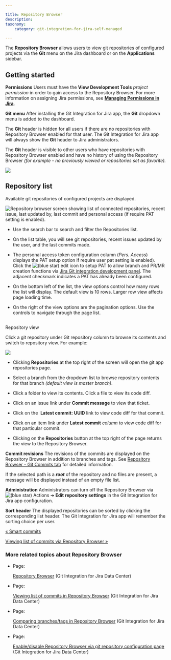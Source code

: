 ```yaml
---

title: Repository Browser
description:
taxonomy:
    category: git-integration-for-jira-self-managed

---
```

The **Repository Browser** allows users to view git repositories of configured projects via the **Git** menu on the Jira dashboard or on the **Applications** sidebar.

## Getting started

**Permissions**
Users must have the **View Development Tools** _project permission_ in order to gain access to the Repository Browser. For more information on assigning Jira permissions, see [**Managing Permissions in Jira**](https://confluence.atlassian.com/display/Jira/Managing+Global+Permissions).

**Git menu**
After installing the Git Integration for Jira app, the **Git** dropdown menu is added to the dashboard.

The **Git** header is hidden for all users if there are no repositories with Repository Browser enabled for that user. The Git Integration for Jira app will always show the **Git** header to Jira administrators.

The **Git** header is visible to other users who have repositories with Repository Browser enabled and have no history of using the Repository Browser _(for example - no previously viewed or repositories set as favorite)._

![](https://bigbrassband.atlassian.net/wiki/download/thumbnails/1930398598/gitserver-gitmenu-repo-browser.png?version=1&modificationDate=1639221831233&cacheVersion=1&api=v2&width=163&height=111)

## Repository list

Available git repositories of configured projects are displayed.

![Repository browser screen showing list of connected repositories, recent issue, last updated by, last commit and personal access (if require PAT setting is enabled).](https://bigbrassband.atlassian.net/wiki/download/thumbnails/1930398598/gitserver-repo-browser-view.png?version=1&modificationDate=1630642896363&cacheVersion=1&api=v2&width=680&height=404)

*   Use the search bar to search and filter the Repositories list.

*   On the list table, you will see git repositories, recent issues updated by the user, and the last commits made.

*   The personal access token configuration column (_Pers. Access_) displays the PAT setup option if require user pat setting is enabled). Click the ![(blue star)](/wiki/s/-1639011364/6452/8b4898d3c114827e64ec143b4fa79bb76a6cfa5b/_/images/icons/emoticons/star_blue.png) edit icon to setup PAT to allow branch and PR/MR creation functions via [Jira Git integration development panel](/wiki/spaces/GIJDC/pages/1930399012/Jira+Git+integration+development+panel). The adjacent checkmark indicates a PAT has already been configured.

*   On the bottom left of the list, the view options control how many rows the list will display. The default view is 10 rows. Larger row view affects page loading time.

*   On the right of the view options are the pagination options. Use the controls to navigate through the page list.


##
Repository view

Click a git repository under Git repository column to browse its contents and switch to repository view. For example:

![](https://bigbrassband.atlassian.net/wiki/download/thumbnails/1930398598/repo-browser-repo-view(c).png?version=1&modificationDate=1630642897794&cacheVersion=1&api=v2&width=646&height=365)

*   Clicking **Repositories** at the top right of the screen will open the git app repositories page.

*   Select a branch from the dropdown list to browse repository contents for that branch _(default view is master branch)_.

*   Click a folder to view its contents. Click a file to view its code diff.

*   Click on an issue link under **Commit message** to view that ticket.

*   Click on the  **Latest commit: UUID** link to view code diff for that commit.

*   Click on an item link under **Latest commit** _column_ to view code diff for that particular commit.

*   Clicking on the **Repositories** button at the top right of the page returns the view to the Repository Browser.


**Commit revisions**
The revisions of the commits are displayed on the Repository Browser in addition to branches and tags. See [Repository Browser - Git Commits tab](/wiki/spaces/GIJDC/pages/1930398681/Viewing+list+of+commits+in+Repository+Browser) for detailed information.

If the selected path is a _**root**_ of the repository and no files are present, a message will be displayed instead of an empty file list.

**Administration**
Administrators can turn off the Repository Browser via ![(blue star)](/wiki/s/-1639011364/6452/8b4898d3c114827e64ec143b4fa79bb76a6cfa5b/_/images/icons/emoticons/star_blue.png) Actions ➜ **Edit repository settings** in the Git Integration for Jira app configuration.

**Sort header**
The displayed repositories can be sorted by clicking the corresponding list header. The Git Integration for Jira app will remember the sorting choice per user.

[« Smart commits](/wiki/spaces/GIJDC/pages/1930398395/Smart+commits)

[Viewing list of commits via Repository Browser »](/wiki/spaces/GIJDC/pages/1930398681/Viewing+list+of+commits+in+Repository+Browser)

### More related topics about Repository Browser

*   Page:

    [Repository Browser](/wiki/spaces/GIJDC/pages/1930398598/Repository+Browser) (Git Integration for Jira Data Center)

*   Page:

    [Viewing list of commits in Repository Browser](/wiki/spaces/GIJDC/pages/1930398681/Viewing+list+of+commits+in+Repository+Browser) (Git Integration for Jira Data Center)

*   Page:

    [Comparing branches/tags in Repository Browser](/wiki/spaces/GIJDC/pages/1930398705) (Git Integration for Jira Data Center)

*   Page:

    [Enable/disable Repository Browser via git repository configuration page](/wiki/spaces/GIJDC/pages/1930398739) (Git Integration for Jira Data Center)